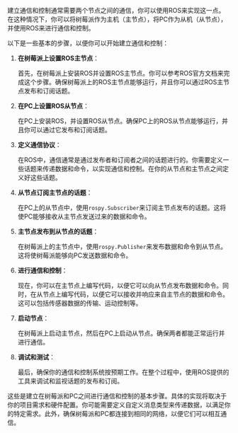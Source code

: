 建立通信和控制通常需要两个节点之间的通信，你可以使用ROS来实现这一点。在这种情况下，你可以将树莓派作为主机（主节点），将PC作为从机（从节点），并使用ROS来进行通信和控制。

以下是一些基本的步骤，以便你可以开始建立通信和控制：

1. **在树莓派上设置ROS主节点**：

   首先，在树莓派上安装ROS并设置ROS主节点。你可以参考ROS官方文档来完成这个步骤。确保树莓派上的ROS主节点能够运行，并且你可以通过ROS主节点发布和订阅话题。

2. **在PC上设置ROS从节点**：

   在PC上安装ROS，并设置ROS从节点。确保PC上的ROS从节点能够运行，并且你可以通过它发布和订阅话题。

3. **定义通信协议**：

   在ROS中，通信通常是通过发布者和订阅者之间的话题进行的。你需要定义一些话题来传递数据和命令，以实现通信和控制。在你的从节点和主节点之间定义好这些话题。

4. **从节点订阅主节点的话题**：

   在PC上的从节点中，使用`rospy.Subscriber`来订阅主节点发布的话题。这将使PC能够接收从主节点发送过来的数据和命令。

5. **主节点发布到从节点的话题**：

   在树莓派上的主节点中，使用`rospy.Publisher`来发布数据和命令到从节点。这将使树莓派能够向PC发送数据和命令。

6. **进行通信和控制**：

   现在，你可以在主节点上编写代码，以便它可以向从节点发布数据和命令。同时，在从节点上编写代码，以便它可以接收并响应来自主节点的数据和命令。这可以包括传感器数据的传输、运动控制等。

7. **启动节点**：

   在树莓派上启动主节点，然后在PC上启动从节点。确保两者都能正常运行并进行通信。

8. **调试和测试**：

   最后，确保你的通信和控制系统按预期工作。在整个过程中，使用ROS提供的工具来调试和监视话题的发布和订阅。

这些是建立在树莓派和PC之间进行通信和控制的基本步骤。具体的实现将取决于你的项目需求和硬件配置。你可能需要定义自定义消息类型来传递数据，以满足你的特定需求。此外，确保树莓派和PC都连接到相同的网络，以便它们可以相互通信。